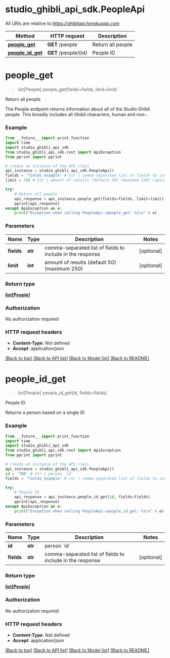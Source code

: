 # studio_ghibli_api_sdk.PeopleApi

All URIs are relative to *https://ghibliapi.herokuapp.com*

Method | HTTP request | Description
------------- | ------------- | -------------
[**people_get**](PeopleApi.md#people_get) | **GET** /people | Return all people
[**people_id_get**](PeopleApi.md#people_id_get) | **GET** /people/{id} | People ID


# **people_get**
> list[People] people_get(fields=fields, limit=limit)

Return all people

The People endpoint returns information about all of the Studio Ghibli people. This broadly includes all Ghibli characters, human and non-. 

### Example
```python
from __future__ import print_function
import time
import studio_ghibli_api_sdk
from studio_ghibli_api_sdk.rest import ApiException
from pprint import pprint

# create an instance of the API class
api_instance = studio_ghibli_api_sdk.PeopleApi()
fields = 'fields_example' # str | comma-separated list of fields to include in the response (optional)
limit = 789 # int | amount of results (default 50) (maximum 250) (optional)

try:
    # Return all people
    api_response = api_instance.people_get(fields=fields, limit=limit)
    pprint(api_response)
except ApiException as e:
    print("Exception when calling PeopleApi->people_get: %s\n" % e)
```

### Parameters

Name | Type | Description  | Notes
------------- | ------------- | ------------- | -------------
 **fields** | **str**| comma-separated list of fields to include in the response | [optional] 
 **limit** | **int**| amount of results (default 50) (maximum 250) | [optional] 

### Return type

[**list[People]**](People.md)

### Authorization

No authorization required

### HTTP request headers

 - **Content-Type**: Not defined
 - **Accept**: application/json

[[Back to top]](#) [[Back to API list]](../README.md#documentation-for-api-endpoints) [[Back to Model list]](../README.md#documentation-for-models) [[Back to README]](../README.md)

# **people_id_get**
> list[People] people_id_get(id, fields=fields)

People ID

Returns a person based on a single ID 

### Example
```python
from __future__ import print_function
import time
import studio_ghibli_api_sdk
from studio_ghibli_api_sdk.rest import ApiException
from pprint import pprint

# create an instance of the API class
api_instance = studio_ghibli_api_sdk.PeopleApi()
id = '789' # str | person `id`
fields = 'fields_example' # str | comma-separated list of fields to include in the response (optional)

try:
    # People ID
    api_response = api_instance.people_id_get(id, fields=fields)
    pprint(api_response)
except ApiException as e:
    print("Exception when calling PeopleApi->people_id_get: %s\n" % e)
```

### Parameters

Name | Type | Description  | Notes
------------- | ------------- | ------------- | -------------
 **id** | **str**| person &#x60;id&#x60; | 
 **fields** | **str**| comma-separated list of fields to include in the response | [optional] 

### Return type

[**list[People]**](People.md)

### Authorization

No authorization required

### HTTP request headers

 - **Content-Type**: Not defined
 - **Accept**: application/json

[[Back to top]](#) [[Back to API list]](../README.md#documentation-for-api-endpoints) [[Back to Model list]](../README.md#documentation-for-models) [[Back to README]](../README.md)

